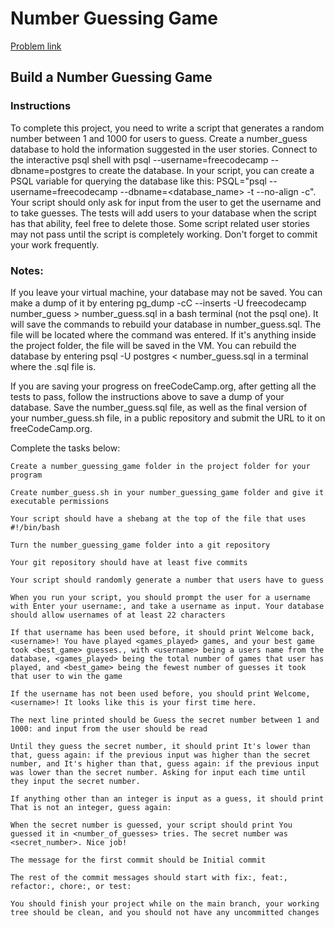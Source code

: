 # Number Guessing Game

[Problem link](https://www.freecodecamp.org/learn/relational-database/build-a-number-guessing-game-project/build-a-number-guessing-game)

## Build a Number Guessing Game
### Instructions
To complete this project, you need to write a script that generates a random number between 1 and 1000 for users to guess. Create a number_guess database to hold the information suggested in the user stories. Connect to the interactive psql shell with psql --username=freecodecamp --dbname=postgres to create the database. In your script, you can create a PSQL variable for querying the database like this: PSQL="psql --username=freecodecamp --dbname=<database_name> -t --no-align -c". Your script should only ask for input from the user to get the username and to take guesses. The tests will add users to your database when the script has that ability, feel free to delete those. Some script related user stories may not pass until the script is completely working. Don't forget to commit your work frequently.

### Notes:
If you leave your virtual machine, your database may not be saved. You can make a dump of it by entering pg_dump -cC --inserts -U freecodecamp number_guess > number_guess.sql in a bash terminal (not the psql one). It will save the commands to rebuild your database in number_guess.sql. The file will be located where the command was entered. If it's anything inside the project folder, the file will be saved in the VM. You can rebuild the database by entering psql -U postgres < number_guess.sql in a terminal where the .sql file is.

If you are saving your progress on freeCodeCamp.org, after getting all the tests to pass, follow the instructions above to save a dump of your database. Save the number_guess.sql file, as well as the final version of your number_guess.sh file, in a public repository and submit the URL to it on freeCodeCamp.org.

Complete the tasks below:

    Create a number_guessing_game folder in the project folder for your program

    Create number_guess.sh in your number_guessing_game folder and give it executable permissions

    Your script should have a shebang at the top of the file that uses #!/bin/bash

    Turn the number_guessing_game folder into a git repository

    Your git repository should have at least five commits

    Your script should randomly generate a number that users have to guess

    When you run your script, you should prompt the user for a username with Enter your username:, and take a username as input. Your database should allow usernames of at least 22 characters

    If that username has been used before, it should print Welcome back, <username>! You have played <games_played> games, and your best game took <best_game> guesses., with <username> being a users name from the database, <games_played> being the total number of games that user has played, and <best_game> being the fewest number of guesses it took that user to win the game

    If the username has not been used before, you should print Welcome, <username>! It looks like this is your first time here.

    The next line printed should be Guess the secret number between 1 and 1000: and input from the user should be read

    Until they guess the secret number, it should print It's lower than that, guess again: if the previous input was higher than the secret number, and It's higher than that, guess again: if the previous input was lower than the secret number. Asking for input each time until they input the secret number.

    If anything other than an integer is input as a guess, it should print That is not an integer, guess again:

    When the secret number is guessed, your script should print You guessed it in <number_of_guesses> tries. The secret number was <secret_number>. Nice job!

    The message for the first commit should be Initial commit

    The rest of the commit messages should start with fix:, feat:, refactor:, chore:, or test:

    You should finish your project while on the main branch, your working tree should be clean, and you should not have any uncommitted changes
